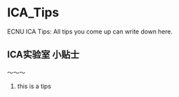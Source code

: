 # ICA_Tips
ECNU ICA Tips: All tips you come up can write down here.

## ICA实验室 小贴士
～～～

1. this is a tips
